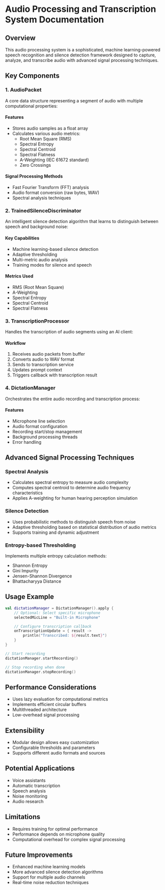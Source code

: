 # Audio Processing and Transcription System Documentation

## Overview

This audio processing system is a sophisticated, machine learning-powered speech recognition and silence detection
framework designed to capture, analyze, and transcribe audio with advanced signal processing techniques.

## Key Components

### 1. AudioPacket

A core data structure representing a segment of audio with multiple computational properties:

#### Features

- Stores audio samples as a float array
- Calculates various audio metrics:
    - Root Mean Square (RMS)
    - Spectral Entropy
    - Spectral Centroid
    - Spectral Flatness
    - A-Weighting (IEC 61672 standard)
    - Zero Crossings

#### Signal Processing Methods

- Fast Fourier Transform (FFT) analysis
- Audio format conversion (raw bytes, WAV)
- Spectral analysis techniques

### 2. TrainedSilenceDiscriminator

An intelligent silence detection algorithm that learns to distinguish between speech and background noise:

#### Key Capabilities

- Machine learning-based silence detection
- Adaptive thresholding
- Multi-metric audio analysis
- Training modes for silence and speech

#### Metrics Used

- RMS (Root Mean Square)
- A-Weighting
- Spectral Entropy
- Spectral Centroid
- Spectral Flatness

### 3. TranscriptionProcessor

Handles the transcription of audio segments using an AI client:

#### Workflow

1. Receives audio packets from buffer
2. Converts audio to WAV format
3. Sends to transcription service
4. Updates prompt context
5. Triggers callback with transcription result

### 4. DictationManager

Orchestrates the entire audio recording and transcription process:

#### Features

- Microphone line selection
- Audio format configuration
- Recording start/stop management
- Background processing threads
- Error handling

## Advanced Signal Processing Techniques

### Spectral Analysis

- Calculates spectral entropy to measure audio complexity
- Computes spectral centroid to determine audio frequency characteristics
- Applies A-weighting for human hearing perception simulation

### Silence Detection

- Uses probabilistic methods to distinguish speech from noise
- Adaptive thresholding based on statistical distribution of audio metrics
- Supports training and dynamic adjustment

### Entropy-based Thresholding

Implements multiple entropy calculation methods:

- Shannon Entropy
- Gini Impurity
- Jensen-Shannon Divergence
- Bhattacharyya Distance

## Usage Example

```kotlin
val dictationManager = DictationManager().apply {
    // Optional: Select specific microphone
    selectedMicLine = "Built-in Microphone"

    // Configure transcription callback
    onTranscriptionUpdate = { result ->
        println("Transcribed: ${result.text}")
    }
}

// Start recording
dictationManager.startRecording()

// Stop recording when done
dictationManager.stopRecording()
```

## Performance Considerations

- Uses lazy evaluation for computational metrics
- Implements efficient circular buffers
- Multithreaded architecture
- Low-overhead signal processing

## Extensibility

- Modular design allows easy customization
- Configurable thresholds and parameters
- Supports different audio formats and sources

## Potential Applications

- Voice assistants
- Automatic transcription
- Speech analysis
- Noise monitoring
- Audio research

## Limitations

- Requires training for optimal performance
- Performance depends on microphone quality
- Computational overhead for complex signal processing

## Future Improvements

- Enhanced machine learning models
- More advanced silence detection algorithms
- Support for multiple audio channels
- Real-time noise reduction techniques